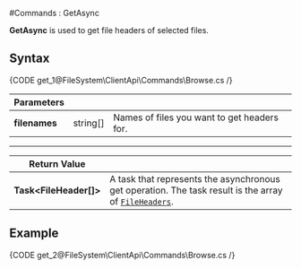 ﻿#Commands : GetAsync

**GetAsync** is used to get file headers of selected files.

## Syntax

{CODE get_1@FileSystem\ClientApi\Commands\Browse.cs /}

| Parameters | | |
| ------------- | ------------- | ----- |
| **filenames** | string[] | Names of files you want to get headers for. |

<hr />

| Return Value | |
| ------------- | ------------- |
| **Task&lt;FileHeader[]&gt;** | A task that represents the asynchronous get operation. The task result is the array of [`FileHeaders`](../../../../../glossary/file-header). |

## Example

{CODE get_2@FileSystem\ClientApi\Commands\Browse.cs /}